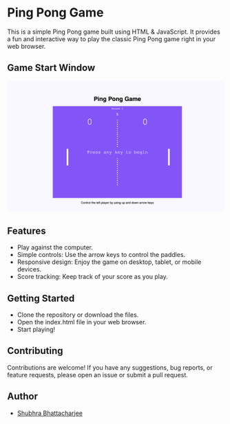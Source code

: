 # Ping Pong Game
This is a simple Ping Pong game built using HTML & JavaScript. It provides a fun and interactive way to play the classic Ping Pong game right in your web browser.

## Game Start Window
![](./images/pingPong.png)

## Features
- Play against the computer.
- Simple controls: Use the arrow keys to control the paddles.
- Responsive design: Enjoy the game on desktop, tablet, or mobile devices.
- Score tracking: Keep track of your score as you play.

## Getting Started
* Clone the repository or download the files.
* Open the index.html file in your web browser.
* Start playing!

## Contributing
Contributions are welcome! If you have any suggestions, bug reports, or feature requests, please open an issue or submit a pull request.

## Author
- [Shubhra Bhattacharjee](https://github.com/subhra8697) 
